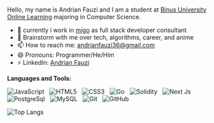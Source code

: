 ### 

<!--
**AndrianFauzi/AndrianFauzi** is a ✨ _special_ ✨ repository because its `README.md` (this file) appears on your GitHub profile.

Here are some ideas to get you started:

- 🔭 I’m currently working on ...
- 🌱 I’m currently learning ...
- 👯 I’m looking to collaborate on ...
- 🤔 I’m looking for help with ...
- 💬 Ask me about ...
- 📫 How to reach me: ...
- 😄 Pronouns: ...
- ⚡ Fun fact: ...
-->
Hello, my name is Andrian Fauzi and I am a student at [Binus University Online Learning](https://onlinelearning.binus.ac.id/) majoring in Computer Science.

- 🔭 currently i work in [migo](https://migo.io/) as full stack developer consultant
- 💬 Brainstorm with me over tech, algorithms, career, and anime 
- 📫 How to reach me: andrianfauzi36@gmail.com
- 😄 Pronouns: Programmer/He/Him
- ⚡ LinkedIn: [Andrian Fauzi](https://www.linkedin.com/in/andrian-fauzi/) 


**Languages and Tools:** 

![JavaScript](https://img.shields.io/badge/logo-javascript-blue?logo=javascript&style=social)&nbsp;&nbsp;
![HTML5](https://img.shields.io/badge/-HTML5-black?logo=html5&style=social)&nbsp;&nbsp;
![CSS3](https://img.shields.io/badge/-CSS3-black?logo=css3&style=social)&nbsp;&nbsp;
![Go](https://img.shields.io/badge/logo-go-blue?logo=go)&nbsp;&nbsp;
![Solidity](https://img.shields.io/badge/logo-solidity-blue?logo=solidity)&nbsp;&nbsp;
![Next Js](https://img.shields.io/badge/logo-next.js-blue?logo=next.js)&nbsp;&nbsp;
![PostgreSql](https://img.shields.io/badge/logo-postgresql-blue?logo=postgresql)&nbsp;&nbsp;
![MySQL](https://img.shields.io/badge/-MySQL-black?logo=mysql&style=social)&nbsp;&nbsp;
![Git](https://img.shields.io/badge/-Git-black?logo=git&style=social)&nbsp;&nbsp;
![GitHub](https://img.shields.io/badge/-GitHub-black?logo=github&style=social)&nbsp;&nbsp;


![Top Langs](https://github-readme-stats.vercel.app/api/top-langs/?username=AndrianFauzi&hide=TeX&layout=compact)
<!-- [![Anurag’s github stats](https://github-readme-stats.vercel.app/api?username=AndrianFauzi)](https://github.com/deepajarout) -->
